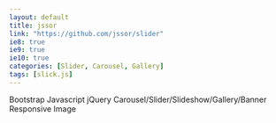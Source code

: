 ```yaml
---
layout: default
title: jssor
link: "https://github.com/jssor/slider"
ie8: true
ie9: true
ie10: true
categories: [Slider, Carousel, Gallery]
tags: [slick.js]
---
```

Bootstrap Javascript jQuery Carousel/Slider/Slideshow/Gallery/Banner Responsive Image
